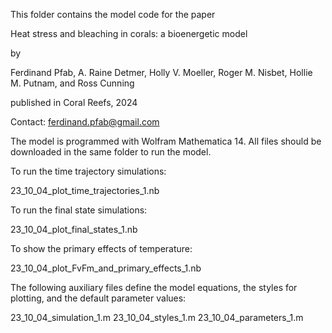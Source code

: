 This folder contains the model code for the paper

Heat stress and bleaching in corals: a bioenergetic model

by

Ferdinand Pfab, A. Raine Detmer, Holly V. Moeller, Roger M. Nisbet, Hollie M. Putnam, and Ross Cunning

published in Coral Reefs, 2024

Contact: ferdinand.pfab@gmail.com

The model is programmed with Wolfram Mathematica 14. All files should be downloaded in the same folder to run the model.

To run the time trajectory simulations:

23_10_04_plot_time_trajectories_1.nb

To run the final state simulations:

23_10_04_plot_final_states_1.nb

To show the primary effects of temperature:

23_10_04_plot_FvFm_and_primary_effects_1.nb

The following auxiliary files define the model equations, the styles for plotting, and the default parameter values:

23_10_04_simulation_1.m
23_10_04_styles_1.m
23_10_04_parameters_1.m
